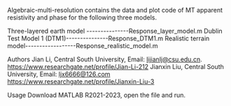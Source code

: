 Algebraic-multi-resolution contains the data and plot code of MT apparent resistivity and phase for the following three models.

Three-layered earth model ---------------Response_layer_model.m
Dublin Test Model 1 (DTM1)---------------Response_DTM1.m
Realistic terrain model------------------Response_realistic_model.m

Authors
Jian Li, Central South University, Email: lijianlj@csu.edu.cn. 
https://www.researchgate.net/profile/Jian-Li-212
Jianxin Liu, Central South University, Email: ljx6666@126.com
https://www.researchgate.net/profile/Jianxin-Liu-3

Usage
Download MATLAB R2021-2023, open the file and run.
